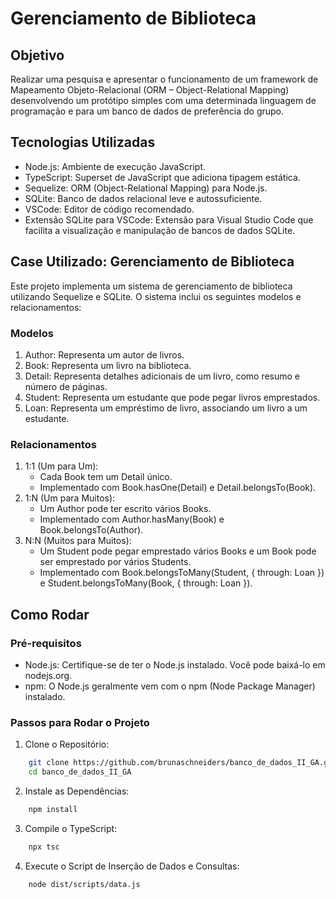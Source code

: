 # Gerenciamento de Biblioteca

## Objetivo

Realizar uma pesquisa e apresentar o funcionamento de um framework de Mapeamento Objeto-Relacional (ORM – Object-Relational Mapping) desenvolvendo um protótipo simples com uma determinada linguagem de programação e para um banco de dados de preferência do grupo.

## Tecnologias Utilizadas

- Node.js: Ambiente de execução JavaScript.
- TypeScript: Superset de JavaScript que adiciona tipagem estática.
- Sequelize: ORM (Object-Relational Mapping) para Node.js.
- SQLite: Banco de dados relacional leve e autossuficiente.
- VSCode: Editor de código recomendado.
- Extensão SQLite para VSCode: Extensão para Visual Studio Code que facilita a visualização e manipulação de bancos de dados SQLite.

## Case Utilizado: Gerenciamento de Biblioteca

Este projeto implementa um sistema de gerenciamento de biblioteca utilizando Sequelize e SQLite. O sistema inclui os seguintes modelos e relacionamentos:

### Modelos

1. Author: Representa um autor de livros.
2. Book: Representa um livro na biblioteca.
3. Detail: Representa detalhes adicionais de um livro, como resumo e número de páginas.
4. Student: Representa um estudante que pode pegar livros emprestados.
5. Loan: Representa um empréstimo de livro, associando um livro a um estudante.

### Relacionamentos

1. 1:1 (Um para Um):
   - Cada Book tem um Detail único.
   - Implementado com Book.hasOne(Detail) e Detail.belongsTo(Book).
2. 1:N (Um para Muitos):
   - Um Author pode ter escrito vários Books.
   - Implementado com Author.hasMany(Book) e Book.belongsTo(Author).
3. N:N (Muitos para Muitos):
   - Um Student pode pegar emprestado vários Books e um Book pode ser emprestado por vários Students.
   - Implementado com Book.belongsToMany(Student, { through: Loan }) e Student.belongsToMany(Book, { through: Loan }).

## Como Rodar

### Pré-requisitos

- Node.js: Certifique-se de ter o Node.js instalado. Você pode baixá-lo em nodejs.org.
- npm: O Node.js geralmente vem com o npm (Node Package Manager) instalado.

### Passos para Rodar o Projeto

1. Clone o Repositório:

```bash
    git clone https://github.com/brunaschneiders/banco_de_dados_II_GA.git
    cd banco_de_dados_II_GA
```

2. Instale as Dependências:

```bash
    npm install
```

3. Compile o TypeScript:

```bash
    npx tsc
```

4. Execute o Script de Inserção de Dados e Consultas:

```bash
    node dist/scripts/data.js
```
